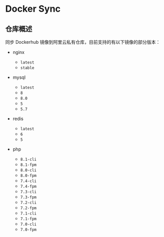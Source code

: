# Docker Sync

## 仓库概述

同步 Dockerhub 镜像到阿里云私有仓库，目前支持的有以下镜像的部分版本：

- nginx
    - `latest`
    - `stable`

- mysql
    - `latest`
    - `8`
    - `8.0`
    - `5`
    - `5.7`

- redis
    - `latest`
    - `6`
    - `5`

- php
    - `8.1-cli`
    - `8.1-fpm`
    - `8.0-cli`
    - `8.0-fpm`
    - `7.4-cli`
    - `7.4-fpm`
    - `7.3-cli`
    - `7.3-fpm`
    - `7.2-cli`
    - `7.2-fpm`
    - `7.1-cli`
    - `7.1-fpm`
    - `7.0-cli`
    - `7.0-fpm`
